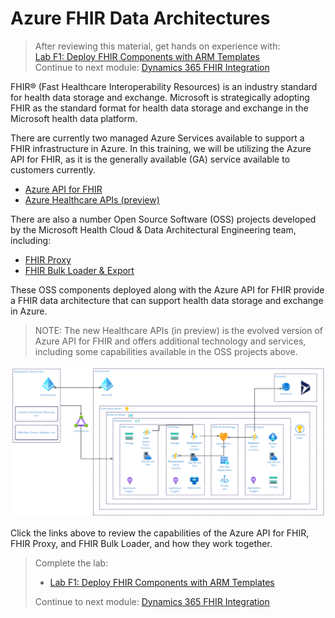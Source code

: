 # Azure FHIR Data Architectures
> After reviewing this material, get hands on experience with:<br>
[Lab F1: Deploy FHIR Components with ARM Templates](./Lab_F1)<br>
Continue to next module: [Dynamics 365 FHIR Integration](https://github.com/microsoft/MC4H-Acceleration/tree/main/PatientOutreach_UserStoryTraining/3_D365_FHIR_Integration)

 FHIR® (Fast Healthcare Interoperability Resources) is an industry standard for health data storage and exchange. Microsoft is strategically adopting FHIR as the standard format for health data storage and exchange in the Microsoft health data platform. 

 There are currently two managed Azure Services available to support a FHIR infrastructure in Azure. In this training, we will be utilizing the Azure API for FHIR, as it is the generally available (GA) service available to customers currently. 
 * [Azure API for FHIR](https://docs.microsoft.com/en-us/azure/healthcare-apis/azure-api-for-fhir/overview)
 * [Azure Healthcare APIs (preview)](https://azure.microsoft.com/en-us/services/healthcare-apis/)
 
 There are also a number Open Source Software (OSS) projects developed by the Microsoft Health Cloud & Data Architectural Engineering team, including:
 * [FHIR Proxy](https://github.com/microsoft/fhir-proxy)
 * [FHIR Bulk Loader & Export](https://github.com/microsoft/fhir-loader)

 These OSS components deployed along with the Azure API for FHIR provide a FHIR data architecture that can support health data storage and exchange in Azure.

 > NOTE: The new Healthcare APIs (in preview) is the evolved version of Azure API for FHIR and offers additional technology and services, including some capabilities available in the OSS projects above. 

![Healthcare Data Reference Architecture in Azure](./AzureFHIRReferenceDataFlow.png)

Click the links above to review the capabilities of the Azure API for FHIR, FHIR Proxy, and FHIR Bulk Loader, and how they work together. 

> Complete the lab:
> * [Lab F1: Deploy FHIR Components with ARM Templates](./Lab_F1)<br>
>
> Continue to next module: [Dynamics 365 FHIR Integration](https://github.com/microsoft/MC4H-Acceleration/tree/main/PatientOutreach_UserStoryTraining/3_D365_FHIR_Integration)

